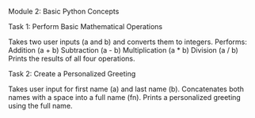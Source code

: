 Module 2: Basic Python Concepts

Task 1: Perform Basic Mathematical Operations

Takes two user inputs (a and b) and converts them to integers.
Performs:
Addition (a + b)
Subtraction (a - b)
Multiplication (a * b)
Division (a / b)
Prints the results of all four operations.

Task 2: Create a Personalized Greeting

Takes user input for first name (a) and last name (b).
Concatenates both names with a space into a full name (fn).
Prints a personalized greeting using the full name.

